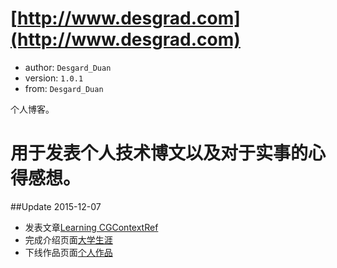 [http://www.desgrad.com](http://www.desgrad.com)
============
+ author: `Desgard_Duan`
+ version: `1.0.1`
+ from: `Desgard_Duan`

个人博客。

用于发表个人技术博文以及对于实事的心得感想。
============
##Update 2015-12-07
+ 发表文章[Learning CGContextRef](http://www.desgard.com/learning/2015/12/04/CGContextRef/)
+ 完成介绍页面[大学生涯](http://www.desgard.com/road/)
+ 下线作品页面[个人作品](http://www.desgard.com/works/)
